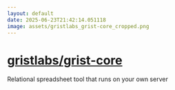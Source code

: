 ```yaml
---
layout: default
date: 2025-06-23T21:42:14.051118
image: assets/gristlabs_grist-core_cropped.png
---
```


# [gristlabs/grist-core](https://github.com/gristlabs/grist-core)

Relational spreadsheet tool that runs on your own server
